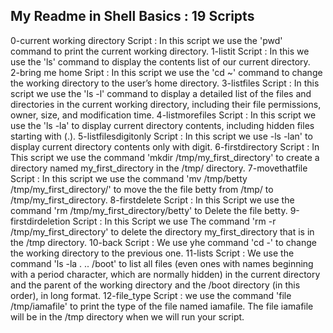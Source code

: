 My Readme in Shell Basics : 19 Scripts
--------------------------------------
0-current working directory Script : In this script we use the 'pwd' command to print the current working directory.
1-listit Script : In this we use the 'ls' command to display the contents list of our  current directory.  
2-bring me home Sript : In this script we use the 'cd ~' command to change the working directory to the user’s home directory.
3-listfiles Script : In this script we use the 'ls -l' command to display a detailed list of the files and directories in the current working directory, including their file permissions, owner, size, and modification time.
4-listmorefiles Script : In this script we use the 'ls -la' to display current directory contents, including hidden files starting with (.). 
5-listfilesdigitonly Script : In this script we use -ls -lan' to display current directory contents only with digit.
6-firstdirectory Script : In This script we use the command 'mkdir /tmp/my_first_directory' to create a directory named my_first_directory in the /tmp/ directory.
7-movethatfile Script : In this script we use the command 'mv /tmp/betty /tmp/my_first_directory/' to move the the file betty from /tmp/ to /tmp/my_first_directory.
8-firstdelete Script : In this Script we use the command 'rm /tmp/my_first_directory/betty' to Delete the file betty.
9-firstdirdeletion Script : In this Script we use The command 'rm -r /tmp/my_first_directory' to delete the directory my_first_directory that is in the /tmp directory.
10-back Script : We use yhe command 'cd -' to change the working directory to the previous one.
11-lists Script : We use the command 'ls -la . .. /boot' to list all files (even ones with names beginning with a period character, which are normally hidden) in the current directory and the parent of the working directory and the /boot directory (in this order), in long format.
12-file_type Script : we use the command 'file /tmp/iamafile' to print the type of the file named iamafile. The file iamafile will be in the /tmp directory when we will run your script.
